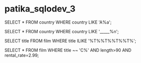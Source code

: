 # patika_sqlodev_3
SELECT * FROM country WHERE country LIKE 'A%a';

SELECT * FROM country WHERE country LIKE '_____%n';

SELECT title FROM film WHERE title ILIKE '%T%%T%%T%%T%';

SELECT * FROM film WHERE title ~~ 'C%' AND length>90 AND rental_rate=2.99;
